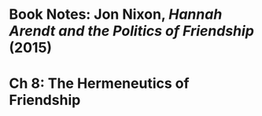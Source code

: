 # Book Notes: Jon Nixon, _Hannah Arendt and the Politics of Friendship_ (2015)

# Ch 8: The Hermeneutics of Friendship


